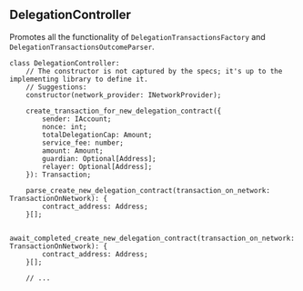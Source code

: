 ## DelegationController

Promotes all the functionality of `DelegationTransactionsFactory` and `DelegationTransactionsOutcomeParser`.

```
class DelegationController:
    // The constructor is not captured by the specs; it's up to the implementing library to define it.
    // Suggestions:
    constructor(network_provider: INetworkProvider);

    create_transaction_for_new_delegation_contract({
        sender: IAccount;
        nonce: int;
        totalDelegationCap: Amount;
        service_fee: number;
        amount: Amount;
        guardian: Optional[Address];
        relayer: Optional[Address];
    }): Transaction;

    parse_create_new_delegation_contract(transaction_on_network: TransactionOnNetwork): {
        contract_address: Address;
    }[];

    await_completed_create_new_delegation_contract(transaction_on_network: TransactionOnNetwork): {
        contract_address: Address;
    }[];

    // ...
```
